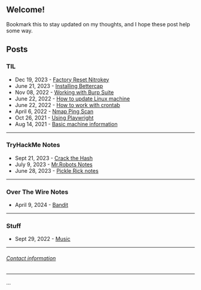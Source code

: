 ## Welcome\!

Bookmark this to stay updated on my thoughts, and I hope these post help some way.

## **Posts**

### **TIL**

- Dec 19, 2023 - [Factory Reset Nitrokey](/posts//TIL/resetNK.md)
- June 21, 2023 - [Installing Bettercap](/posts/TIL/installing_bettercap.md)
- Nov 08, 2022 - [Working with Burp Suite](/posts/TIL/working_with_burp_suite.md)
- June 22, 2022 - [How to update Linux machine](/posts/TIL/pc_maintenance.md)
- June 22, 2022 - [How to work with crontab](/posts/TIL/cron_jobs.md)
- April 6, 2022 - [Nmap Ping Scan](/posts/TIL/nmap_ping_scan.md)
- Oct 26, 2021 - [Using Playwright](/posts/TIL/using_playwright.md)
- Aug 14, 2021 - [Basic machine information](/posts/TIL/machine_info.md)


---


### **TryHackMe Notes**

- Sept 21, 2023 - [Crack the Hash](/posts/myStuff/thm/CTH.md)
- July 9, 2023 - [Mr.Robots Notes](/posts/myStuff/thm/mr_robots.md)
- June 28, 2023 - [Pickle Rick notes](/posts/myStuff/thm/pickle_rick.md)


---

### **Over The Wire Notes**
- April 9, 2024 - [Bandit](/posts/myStuff/otw/bandit.md) 

---

### **Stuff**

- Sept 29, 2022 - [Music](/posts/myStuff/myMusic/musicIndex.md)


---

###### [Contact information](contact.md)

---

<div id="pressMe">...</div>
